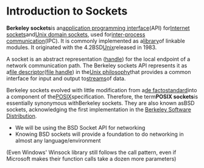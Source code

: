 # I**ntroduction to Sockets**

**Berkeley sockets**is an[application programming interface](https://en.wikipedia.org/wiki/Application_programming_interface)\(API\) for[Internet sockets](https://en.wikipedia.org/wiki/Internet_socket)and[Unix domain sockets](https://en.wikipedia.org/wiki/Unix_domain_socket), used for[inter-process communication](https://en.wikipedia.org/wiki/Inter-process_communication)\(IPC\). It is commonly implemented as a[library](https://en.wikipedia.org/wiki/Library_%28computing%29)of linkable modules. It originated with the 4.2BSD[Unix](https://en.wikipedia.org/wiki/Unix)released in 1983.

A socket is an abstract representation \([handle](https://en.wikipedia.org/wiki/Handle_%28computing%29)\) for the local endpoint of a network communication path. The Berkeley sockets API represents it as a[file descriptor](https://en.wikipedia.org/wiki/File_descriptor)\([file handle](https://en.wikipedia.org/wiki/File_handle)\) in the[Unix philosophy](https://en.wikipedia.org/wiki/Unix_philosophy)that provides a common interface for input and output to[streams](https://en.wikipedia.org/wiki/Standard_streams)of data.

Berkeley sockets evolved with little modification from a[de factostandard](https://en.wikipedia.org/wiki/De_facto_standard)into a component of the[POSIX](https://en.wikipedia.org/wiki/POSIX)specification. Therefore, the term**POSIX sockets**is essentially synonymous withBerkeley sockets. They are also known asBSD sockets, acknowledging the first implementation in the [Berkeley Software Distribution](https://en.wikipedia.org/wiki/Berkeley_Software_Distribution).

* We will be using the BSD Socket API for networking
* Knowing BSD sockets will provide a foundation to do networking in almost any language/environment

\(Even Windows' Winsock library still follows the call pattern, even if Microsoft makes their function calls take a dozen more parameters\)

